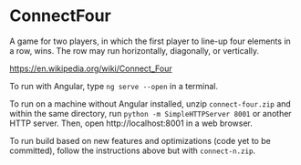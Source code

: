 # ConnectFour

A game for two players, in which the first player to line-up four elements in a row, wins. The row may run horizontally, diagonally, or vertically.

https://en.wikipedia.org/wiki/Connect_Four

To run with Angular, type `ng serve --open` in a terminal.

To run on a machine without Angular installed, unzip `connect-four.zip` and within the same directory, run `python -m SimpleHTTPServer 8001` or another HTTP server. Then, open http://localhost:8001 in a web browser.

To run build based on new features and optimizations (code yet to be committed), follow the instructions above but with `connect-n.zip`.
